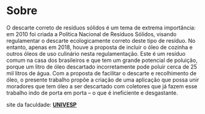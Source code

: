 # Sobre
O descarte correto de resíduos sólidos é um tema de extrema importância: em 2010 foi criada a Política Nacional de Resíduos Sólidos, visando regulamentar o descarte ecologicamente correto deste tipo de resíduo. No entanto, apenas em 2018, houve a proposta de incluir o óleo de cozinha e outros óleos de uso culinário nesta regulamentação. Este é um resíduo comum na casa dos brasileiros e que tem um grande potencial de poluição, porque um litro de óleo descartado incorretamente pode poluir cerca de 25 mil litros de água. Com a proposta de facilitar o descarte e recolhimento de óleo, o presente trabalho propõe a criação de uma aplicação que possa unir moradores que tem óleo a ser descartado com coletores que já fazem esse trabalho indo de porta em porta – o que é ineficiente e desgastante.


site da faculdade: **[UNIVESP](https://univesp.br/)**